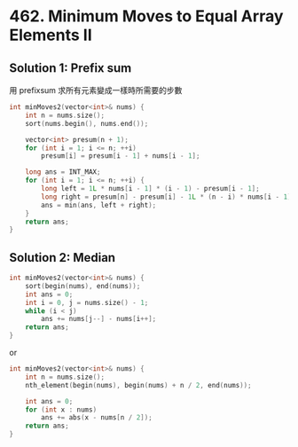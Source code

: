 # 462. Minimum Moves to Equal Array Elements II

## Solution 1: Prefix sum

用 prefixsum 求所有元素變成一樣時所需要的步數

```cpp
int minMoves2(vector<int>& nums) {
    int n = nums.size();
    sort(nums.begin(), nums.end());

    vector<int> presum(n + 1);
    for (int i = 1; i <= n; ++i)
        presum[i] = presum[i - 1] + nums[i - 1];

    long ans = INT_MAX;
    for (int i = 1; i <= n; ++i) {
        long left = 1L * nums[i - 1] * (i - 1) - presum[i - 1];
        long right = presum[n] - presum[i] - 1L * (n - i) * nums[i - 1];
        ans = min(ans, left + right);
    }
    return ans;
}
```

## Solution 2: Median

```cpp
int minMoves2(vector<int>& nums) {
    sort(begin(nums), end(nums));
    int ans = 0;
    int i = 0, j = nums.size() - 1;
    while (i < j)
        ans += nums[j--] - nums[i++];
    return ans;
}
```

or

```cpp
int minMoves2(vector<int>& nums) {
    int n = nums.size();
    nth_element(begin(nums), begin(nums) + n / 2, end(nums));

    int ans = 0;
    for (int x : nums)
        ans += abs(x - nums[n / 2]);
    return ans;
}
```
